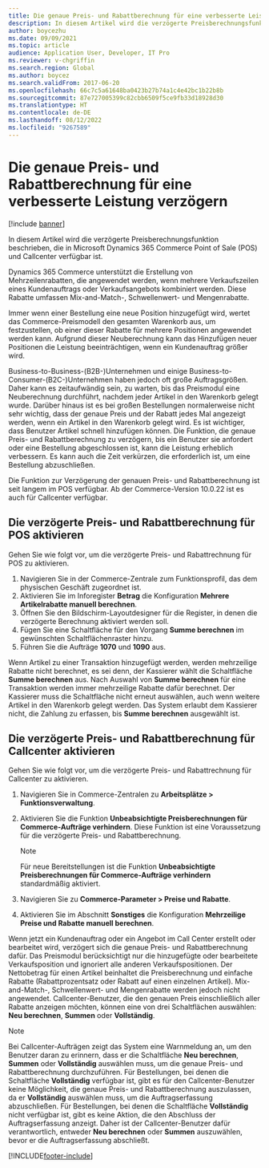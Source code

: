 ```yaml
---
title: Die genaue Preis- und Rabattberechnung für eine verbesserte Leistung verzögern
description: In diesem Artikel wird die verzögerte Preisberechnungsfunktion beschrieben, die in Microsoft Dynamics 365 Commerce Point of Sale (POS) und Callcenter verfügbar ist.
author: boycezhu
ms.date: 09/09/2021
ms.topic: article
audience: Application User, Developer, IT Pro
ms.reviewer: v-chgriffin
ms.search.region: Global
ms.author: boycez
ms.search.validFrom: 2017-06-20
ms.openlocfilehash: 66c7c5a61648ba0423b27b74a1c4e42bc1b22b8b
ms.sourcegitcommit: 87e727005399c82cbb6509f5ce9fb33d18928d30
ms.translationtype: HT
ms.contentlocale: de-DE
ms.lasthandoff: 08/12/2022
ms.locfileid: "9267589"
---
```

# <a name="delay-exact-price-and-discount-calculation-for-improved-performance"></a>Die genaue Preis- und Rabattberechnung für eine verbesserte Leistung verzögern

[!include [banner](includes/banner.md)]

In diesem Artikel wird die verzögerte Preisberechnungsfunktion beschrieben, die in Microsoft Dynamics 365 Commerce Point of Sale (POS) und Callcenter verfügbar ist.

Dynamics 365 Commerce unterstützt die Erstellung von Mehrzeilenrabatten, die angewendet werden, wenn mehrere Verkaufszeilen eines Kundenauftrags oder Verkaufsangebots kombiniert werden. Diese Rabatte umfassen Mix-and-Match-, Schwellenwert- und Mengenrabatte.

Immer wenn einer Bestellung eine neue Position hinzugefügt wird, wertet das Commerce-Preismodell den gesamten Warenkorb aus, um festzustellen, ob einer dieser Rabatte für mehrere Positionen angewendet werden kann. Aufgrund dieser Neuberechnung kann das Hinzufügen neuer Positionen die Leistung beeinträchtigen, wenn ein Kundenauftrag größer wird.

Business-to-Business-(B2B-)Unternehmen und einige Business-to-Consumer-(B2C-)Unternehmen haben jedoch oft große Auftragsgrößen. Daher kann es zeitaufwändig sein, zu warten, bis das Preismodul eine Neuberechnung durchführt, nachdem jeder Artikel in den Warenkorb gelegt wurde. Darüber hinaus ist es bei großen Bestellungen normalerweise nicht sehr wichtig, dass der genaue Preis und der Rabatt jedes Mal angezeigt werden, wenn ein Artikel in den Warenkorb gelegt wird. Es ist wichtiger, dass Benutzer Artikel schnell hinzufügen können. Die Funktion, die genaue Preis- und Rabattberechnung zu verzögern, bis ein Benutzer sie anfordert oder eine Bestellung abgeschlossen ist, kann die Leistung erheblich verbessern. Es kann auch die Zeit verkürzen, die erforderlich ist, um eine Bestellung abzuschließen.

Die Funktion zur Verzögerung der genauen Preis- und Rabattberechnung ist seit langem im POS verfügbar. Ab der Commerce-Version 10.0.22 ist es auch für Callcenter verfügbar.

## <a name="enable-delayed-price-and-discount-calculation-for-pos"></a>Die verzögerte Preis- und Rabattberechnung für POS aktivieren

Gehen Sie wie folgt vor, um die verzögerte Preis- und Rabattrechnung für POS zu aktivieren.

1. Navigieren Sie in der Commerce-Zentrale zum Funktionsprofil, das dem physischen Geschäft zugeordnet ist.
1. Aktivieren Sie im Inforegister **Betrag** die Konfiguration **Mehrere Artikelrabatte manuell berechnen**.
1. Öffnen Sie den Bildschirm-Layoutdesigner für die Register, in denen die verzögerte Berechnung aktiviert werden soll.
1. Fügen Sie eine Schaltfläche für den Vorgang **Summe berechnen** im gewünschten Schaltflächenraster hinzu.
1. Führen Sie die Aufträge **1070** und **1090** aus.

Wenn Artikel zu einer Transaktion hinzugefügt werden, werden mehrzeilige Rabatte nicht berechnet, es sei denn, der Kassierer wählt die Schaltfläche **Summe berechnen** aus. Nach Auswahl von **Summe berechnen** für eine Transaktion werden immer mehrzeilige Rabatte dafür berechnet. Der Kassierer muss die Schaltfläche nicht erneut auswählen, auch wenn weitere Artikel in den Warenkorb gelegt werden. Das System erlaubt dem Kassierer nicht, die Zahlung zu erfassen, bis **Summe berechnen** ausgewählt ist.

## <a name="enable-delayed-price-and-discount-calculation-for-call-center"></a>Die verzögerte Preis- und Rabattberechnung für Callcenter aktivieren

Gehen Sie wie folgt vor, um die verzögerte Preis- und Rabattrechnung für Callcenter zu aktivieren.

1. Navigieren Sie in Commerce-Zentralen zu **Arbeitsplätze \> Funktionsverwaltung**.
1. Aktivieren Sie die Funktion **Unbeabsichtigte Preisberechnungen für Commerce-Aufträge verhindern**. Diese Funktion ist eine Voraussetzung für die verzögerte Preis- und Rabattberechnung.

    > [!NOTE]
    > Für neue Bereitstellungen ist die Funktion **Unbeabsichtigte Preisberechnungen für Commerce-Aufträge verhindern** standardmäßig aktiviert.

1. Navigieren Sie zu **Commerce-Parameter \> Preise und Rabatte**.
1. Aktivieren Sie im Abschnitt **Sonstiges** die Konfiguration **Mehrzeilige Preise und Rabatte manuell berechnen**.

Wenn jetzt ein Kundenauftrag oder ein Angebot im Call Center erstellt oder bearbeitet wird, verzögert sich die genaue Preis- und Rabattberechnung dafür. Das Preismodul berücksichtigt nur die hinzugefügte oder bearbeitete Verkaufsposition und ignoriert alle anderen Verkaufspositionen. Der Nettobetrag für einen Artikel beinhaltet die Preisberechnung und einfache Rabatte (Rabattprozentsatz oder Rabatt auf einen einzelnen Artikel). Mix-and-Match-, Schwellenwert- und Mengenrabatte werden jedoch nicht angewendet. Callcenter-Benutzer, die den genauen Preis einschließlich aller Rabatte anzeigen möchten, können eine von drei Schaltflächen auswählen: **Neu berechnen**, **Summen** oder **Vollständig**.

> [!NOTE]
> Bei Callcenter-Aufträgen zeigt das System eine Warnmeldung an, um den Benutzer daran zu erinnern, dass er die Schaltfläche **Neu berechnen**, **Summen** oder **Vollständig** auswählen muss, um die genaue Preis- und Rabattberechnung durchzuführen. Für Bestellungen, bei denen die Schaltfläche **Vollständig** verfügbar ist, gibt es für den Callcenter-Benutzer keine Möglichkeit, die genaue Preis- und Rabattberechnung auszulassen, da er **Vollständig** auswählen muss, um die Auftragserfassung abzuschließen. Für Bestellungen, bei denen die Schaltfläche **Vollständig** nicht verfügbar ist, gibt es keine Aktion, die den Abschluss der Auftragserfassung anzeigt. Daher ist der Callcenter-Benutzer dafür verantwortlich, entweder **Neu berechnen** oder **Summen** auszuwählen, bevor er die Auftragserfassung abschließt.

[!INCLUDE[footer-include](../includes/footer-banner.md)]
